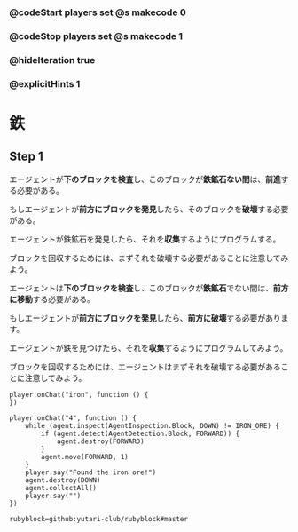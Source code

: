 ### @codeStart players set @s makecode 0
### @codeStop players set @s makecode 1

### @hideIteration true 
### @explicitHints 1


# 鉄
<!-- # Iron -->

## Step 1
エージェントが**下のブロックを検査**し、このブロックが**鉄鉱石ない間**は、**前進**する必要がある。<br>

 もしエージェントが**前方にブロックを発見**したら、そのブロックを**破壊**する必要がある。<br>

 エージェントが鉄鉱石を発見したら、それを**収集**するようにプログラムする。<br>

 ブロックを回収するためには、まずそれを破壊する必要があることに注意してみよう。

エージェントは**下のブロックを検査**し、このブロックが**鉄鉱石**でない間は、**前方に移動**する必要がある。<br>

もしエージェントが**前方にブロックを発見**したら、**前方に破壊**する必要があります。<br>

エージェントが鉄を見つけたら、それを**収集**するようにプログラムしてみよう。<br>

ブロックを回収するためには、エージェントはまずそれを破壊する必要があることに注意してみよう。
<!-- While the Agent **inspects the block down** and this block is not **iron ore**, it needs to **move forward**. If the Agent **detects a block forward**, then it needs to **destroy forward**. When the Agent locates iron, program it to **collect** it. Note that in order to collect a block, Agent needs to destroy it first.  -->

```template
player.onChat("iron", function () {
})
```

```ghost
player.onChat("4", function () {
    while (agent.inspect(AgentInspection.Block, DOWN) != IRON_ORE) {
        if (agent.detect(AgentDetection.Block, FORWARD)) {
            agent.destroy(FORWARD)
        }
        agent.move(FORWARD, 1)
    }
    player.say("Found the iron ore!")
    agent.destroy(DOWN)
    agent.collectAll()
    player.say("")
})
```
```package
rubyblock=github:yutari-club/rubyblock#master
```